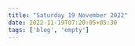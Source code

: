 ```yaml
---
title: "Saturday 19 November 2022"
date: 2022-11-19T07:20:05+05:30
tags: ['blog', 'empty']
---
```


